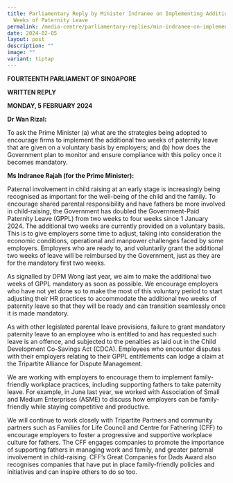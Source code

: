 ```yaml
---
title: Parliamentary Reply by Minister Indranee on Implementing Additional Two
  Weeks of Paternity Leave
permalink: /media-centre/parliamentary-replies/min-indranee-on-implementing-two-weeks-paternity-leave/
date: 2024-02-05
layout: post
description: ""
image: ""
variant: tiptap
---
```

<p><strong>FOURTEENTH PARLIAMENT OF SINGAPORE</strong>
</p>
<p><strong>WRITTEN REPLY</strong>
</p>
<p><strong>MONDAY, 5 FEBRUARY 2024</strong>
</p>
<p><strong>Dr Wan Rizal:</strong>
</p>
<p>To ask the Prime Minister (a) what are the strategies being adopted to
encourage firms to implement the additional two weeks of paternity leave
that are given on a voluntary basis by employers; and (b) how does the
Government plan to monitor and ensure compliance with this policy once
it becomes mandatory.</p>
<p><strong>Ms Indranee Rajah (for the Prime Minister):</strong>
</p>
<p>Paternal involvement in child raising at an early stage is increasingly
being recognised as important for the well-being of the child and the family.
To encourage shared parental responsibility and have fathers be more involved
in child-raising, the Government has doubled the Government-Paid Paternity
Leave (GPPL) from two weeks to four weeks since 1 January 2024. The additional
two weeks are currently provided on a voluntary basis. This is to give
employers some time to adjust, taking into consideration the economic conditions,
operational and manpower challenges faced by some employers. Employers
who are ready to, and voluntarily grant the additional two weeks of leave
will be reimbursed by the Government, just as they are for the mandatory
first two weeks.</p>
<p>As signalled by DPM Wong last year, we aim to make the additional two
weeks of GPPL mandatory as soon as possible. We encourage employers who
have not yet done so to make the most of this voluntary period to start
adjusting their HR practices to accommodate the additional two weeks of
paternity leave so that they will be ready and can transition seamlessly
once it is made mandatory.</p>
<p>As with other legislated parental leave provisions, failure to grant mandatory
paternity leave to an employee who is entitled to and has requested such
leave is an offence, and subjected to the penalties as laid out in the
Child Development Co-Savings Act (CDCA). Employees who encounter disputes
with their employers relating to their GPPL entitlements can lodge a claim
at the Tripartite Alliance for Dispute Management.</p>
<p>We are working with employers to encourage them to implement family-friendly
workplace practices, including supporting fathers to take paternity leave.
For example, in June last year, we worked with Association of Small and
Medium Enterprises (ASME) to discuss how employers can be family-friendly
while staying competitive and productive.</p>
<p>We will continue to work closely with Tripartite Partners and community
partners such as Families for Life Council and Centre for Fathering (CFF)
to encourage employers to foster a progressive and supportive workplace
culture for fathers. The CFF engages companies to promote the importance
of supporting fathers in managing work and family, and greater paternal
involvement in child-raising. CFF’s Great Companies for Dads Award also
recognises companies that have put in place family-friendly policies and
initiatives and can inspire others to do so too.</p>